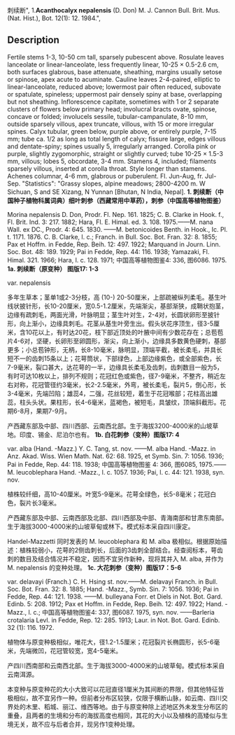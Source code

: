 刺续断",
1.**Acanthocalyx nepalensis** (D. Don) M. J. Cannon Bull. Brit. Mus. (Nat. Hist.), Bot. 12(1): 12. 1984.",

## Description
Fertile stems 1-3, 10-50 cm tall, sparsely pubescent above. Rosulate leaves lanceolate or linear-lanceolate, less frequently linear, 10-25 × 0.5-2.6 cm, both surfaces glabrous, base attenuate, sheathing, margins usually setose or spinose, apex acute to acuminate. Cauline leaves 2-4-paired, elliptic to linear-lanceolate, reduced above; lowermost pair often reduced, subovate or spatulate, spineless; uppermost pair densely spiny at base, overlapping but not sheathing. Inflorescence capitate, sometimes with 1 or 2 separate clusters of flowers below primary head; involucral bracts ovate, spinose, concave or folded; involucels sessile, tubular-campanulate, 8-10 mm, outside sparsely villous, apex truncate, villous, with 15 or more irregular spines. Calyx tubular, green below, purple above, or entirely purple, 7-15 mm; tube ca. 1/2 as long as total length of calyx; fissure large, edges villous and dentate-spiny; spines usually 5, irregularly arranged. Corolla pink or purple, slightly zygomorphic, straight or slightly curved; tube 10-25 × 1.5-3 mm, villous; lobes 5, obcordate, 3-4 mm. Stamens 4, included; filaments sparsely villous, inserted at corolla throat. Style longer than stamens. Achenes columnar, 4-6 mm, glabrous or puberulent. Fl. Jun-Aug, fr. Jul-Sep.
  "Statistics": "Grassy slopes, alpine meadows; 2800-4200 m. W Sichuan, S and SE Xizang, N Yunnan [Bhutan, N India, Nepal].
**1. 刺续断（中国种子植物科属词典）细叶刺参（西藏常用中草药），刺参（中国高等植物图鉴）**

Morina nepalensis D. Don, Prodr. Fl. Nep. 161. 1825; C. B. Clarke in Hook. f., Fl. Brit. Ind. 3: 217. 1882; Hara, Fl. E. Himal. ed. 3. 108. 1975.——M. nana Wall. ex DC., Prodr. 4: 645. 1830. ——M. betonicoides Benth. in Hook., Ic. Pl. t. 1171. 1876. C. B. Clarke, l. c.; Franch. in Bull. Soc. Bot. Fran. 32: 8. 1855; Pax et Hoffm. in Fedde, Rep. Beih. 12: 497. 1922; Marquand in Journ. Linn. Soc. Bot. 48: 189. 1929; Pai in Fedde, Rep. 44: 116. 1938; Yamazaki, Fl. Himal. 321. 1966; Hara, l. c. 128. 1971; 中国高等植物图鉴4: 336, 图6086. 1975.
**1a. 刺续断（原变种） 图版17: 1-3**

var. nepalensis

多年生草本；茎单1或2-3分枝，高 (10-) 20-50厘米，上部疏被纵列柔毛。基生叶线状披针形，长10-20厘米，宽0.5-1.2厘米，先端渐尖，基部渐狭，成鞘状抱茎，边缘有疏刺毛，两面光滑，叶脉明显；茎生叶对生，2-4对，长圆状卵形至披针形，向上渐小，边缘具刺毛。花茎从基生叶旁生出。假头状花序顶生，径3-5厘米，含10花以上，有时达20花，枝下部近顶处的叶腋中间有少数花存在；总苞苞片4-6对，坚硬，长卵形至卵圆形，渐尖，向上渐小，边缘具多数黄色硬刺，基部更多；小总苞钟形，无柄，长8-10毫米，脉明显，顶端平截，被长柔毛，并具长短不一的齿刺15条以上；花萼筒状，下部绿色，上部边缘紫色，或全部紫色，长7-9毫米，裂口甚大，达花萼的一半，边缘具长柔毛及齿刺，齿刺数目一般为5，有时可达10枚以上，排列不规则；花冠红色或紫色，径7-9毫米，不整齐，稍近左右对称，花冠管径约3毫米，长2-2.5毫米，外弯，被长柔毛，裂片5，倒心形，长3-4毫米，先端凹陷；雄蕊4，二强，花丝较短，着生于花冠喉部；花柱高出雄蕊，柱头头状。果柱形，长4-6毫米，蓝褐色，被短毛，具皱纹，顶端斜截形。花期6-8月，果期7-9月。

产西藏东部及中部、四川西部、云南西北部。生于海拔3200-4000米的山坡草地。印度、锡金、尼泊尔也有。
**1b. 白花刺参（变种）图版17: 4**

var. alba (Hand. -Mazz.) Y. C. Tang, st. nov. ——M. alba Hand. -Mazz. in Anz. Akad. Wiss. Wien Math. Nat. 62: 68. 1925, et Symb. Sin. 7: 1056. 1936; Pai in Fedde, Rep. 44: 118. 1938; 中国高等植物图鉴 4: 366, 图6085, 1975.——M. leucoblephara Hand. -Mazz., l. c. 1057. 1936; Pai, l. c. 44: 121. 1938, syn. nov.

植株较纤细，高10-40厘米。叶宽5-9毫米。花萼全绿色，长5-8毫米；花冠白色，裂片长3毫米。

产西藏东部及中部、云南西部及北部、四川西部及中部、青海南部和甘肃东南部。生于海拔3000-4000米的山坡草甸或林下。模式标本采自四川康定。

Handel-Mazzetti 同时发表的 M. leucoblephara 和 M. alba 极相似。根据原始描述：植株较弱小，花萼的2侧齿刺长，后面的3齿刺全部结合。经查阅标本，萼齿刺的数目及结合情况并不稳定，因而不宜另作新种，现将其并入 M. alba, 并作为 M. nepalensis 的变种处理。
**1c. 大花刺参（变种）图版17：5-6**

var. delavayi (Franch.) C. H. Hsing st. nov.——M. delavayi Franch. in Bull. Soc. Bot. Fran. 32: 8. 1885; Hand. -Mazz., Symb. Sin. 7: 1056. 1936; Pai in Fedde, Rep. 44: 121. 1938. ——M. bulleyana Forr. et Diels in Not. Bot. Gard. Edinb. 5: 208. 1912; Pax et Hoffm. in Fedde, Rep. Beih. 12: 497. 1922; Hand. -Mazz., l. c.; 中国高等植物图鉴4: 337, 图6087. 1975, syn. nov. ——Barleria crotalaria Levl. in Fedde, Rep. 12: 285. 1913; Laur. in Not. Bot. Gard. Edinb. 32 (1): 116. 1972.

植物体与原变种极相似，唯花大，径1.2-1.5厘米；花冠裂片长椭圆形，长5-6毫米，先端微凹，花冠管较宽，宽4-5毫米。

产四川西南部和云南西北部。生于海拔3000-4000米的山坡草甸。模式标本采自云南洱源。

本变种与原变种花的大小大致可以花冠直径1厘米为其间断的界限，但其他特征皆极相似，故不宜另作一种。但前者分布区较狭，仅限于横断山脉，如云南、四川交界处的木里、稻城、丽江、维西等地。由于与原变种除上述地区外未发生分布区的重叠，且两者的生境和分布的海拔高度也相同，其花的大小以及植株的高矮似与生境无关，故不应与后者合并，现另作1变种处理。
